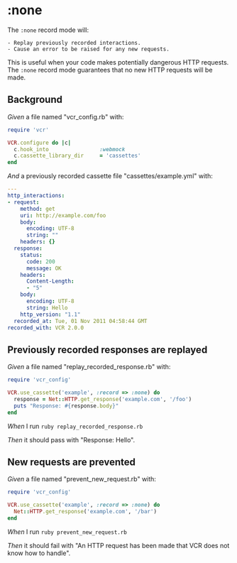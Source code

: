 # :none

The `:none` record mode will:

    - Replay previously recorded interactions.
    - Cause an error to be raised for any new requests.

  This is useful when your code makes potentially dangerous
  HTTP requests.  The `:none` record mode guarantees that no
  new HTTP requests will be made.

## Background

_Given_ a file named "vcr_config.rb" with:

```ruby
require 'vcr'

VCR.configure do |c|
  c.hook_into                :webmock
  c.cassette_library_dir     = 'cassettes'
end
```

_And_ a previously recorded cassette file "cassettes/example.yml" with:

```yaml
--- 
http_interactions: 
- request: 
    method: get
    uri: http://example.com/foo
    body: 
      encoding: UTF-8
      string: ""
    headers: {}
  response: 
    status: 
      code: 200
      message: OK
    headers: 
      Content-Length: 
      - "5"
    body: 
      encoding: UTF-8
      string: Hello
    http_version: "1.1"
  recorded_at: Tue, 01 Nov 2011 04:58:44 GMT
recorded_with: VCR 2.0.0
```

## Previously recorded responses are replayed

_Given_ a file named "replay_recorded_response.rb" with:

```ruby
require 'vcr_config'

VCR.use_cassette('example', :record => :none) do
  response = Net::HTTP.get_response('example.com', '/foo')
  puts "Response: #{response.body}"
end
```

_When_ I run `ruby replay_recorded_response.rb`

_Then_ it should pass with "Response: Hello".

## New requests are prevented

_Given_ a file named "prevent_new_request.rb" with:

```ruby
require 'vcr_config'

VCR.use_cassette('example', :record => :none) do
  Net::HTTP.get_response('example.com', '/bar')
end
```

_When_ I run `ruby prevent_new_request.rb`

_Then_ it should fail with "An HTTP request has been made that VCR does not know how to handle".
